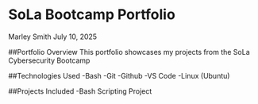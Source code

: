 # SoLa Bootcamp Portfolio

Marley Smith
July 10, 2025

##Portfolio Overview
This portfolio showcases my projects from the SoLa Cybersecurity Bootcamp

##Technologies Used
-Bash
-Git
-Github
-VS Code
-Linux (Ubuntu)


##Projects Included
-Bash Scripting Project

